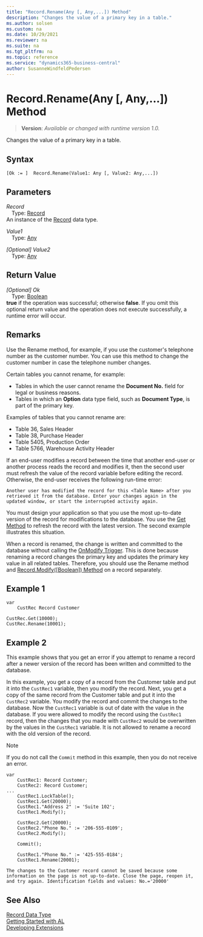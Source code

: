 ```yaml
---
title: "Record.Rename(Any [, Any,...]) Method"
description: "Changes the value of a primary key in a table."
ms.author: solsen
ms.custom: na
ms.date: 10/29/2021
ms.reviewer: na
ms.suite: na
ms.tgt_pltfrm: na
ms.topic: reference
ms.service: "dynamics365-business-central"
author: SusanneWindfeldPedersen
---
```

[//]: # (START>DO_NOT_EDIT)
[//]: # (IMPORTANT:Do not edit any of the content between here and the END>DO_NOT_EDIT.)
[//]: # (Any modifications should be made in the .xml files in the ModernDev repo.)
# Record.Rename(Any [, Any,...]) Method
> **Version**: _Available or changed with runtime version 1.0._

Changes the value of a primary key in a table.


## Syntax
```AL
[Ok := ]  Record.Rename(Value1: Any [, Value2: Any,...])
```
## Parameters
*Record*  
&emsp;Type: [Record](record-data-type.md)  
An instance of the [Record](record-data-type.md) data type.  

*Value1*  
&emsp;Type: [Any](../any/any-data-type.md)  
  
*[Optional] Value2*  
&emsp;Type: [Any](../any/any-data-type.md)  
  


## Return Value
*[Optional] Ok*  
&emsp;Type: [Boolean](../boolean/boolean-data-type.md)  
**true** if the operation was successful; otherwise **false**.   If you omit this optional return value and the operation does not execute successfully, a runtime error will occur.  


[//]: # (IMPORTANT: END>DO_NOT_EDIT)

## Remarks

Use the Rename method, for example, if you use the customer's telephone number as the customer number. You can use this method to change the customer number in case the telephone number changes.

Certain tables you cannot rename, for example:

- Tables in which the user cannot rename the **Document No.** field for legal or business reasons.
- Tables in which an **Option** data type field, such as **Document Type**, is part of the primary key.

Examples of tables that you cannot rename are:

- Table 36, Sales Header
- Table 38, Purchase Header
- Table 5405, Production Order
- Table 5766, Warehouse Activity Header

If an end-user modifies a record between the time that another end-user or another process reads the record and modifies it, then the second user must refresh the value of the record variable before editing the record. Otherwise, the end-user receives the following run-time error:

`Another user has modified the record for this <Table Name> after you retrieved it from the database. Enter your changes again in the updated window, or start the interrupted activity again.`

You must design your application so that you use the most up-to-date version of the record for modifications to the database. You use the  [Get Method](record-get-method.md) to refresh the record with the latest version. The second example illustrates this situation.

When a record is renamed, the change is written and committed to the database without calling the [OnModify Trigger](../../triggers-auto/table/devenv-onmodify-table-trigger.md). This is done because renaming a record changes the primary key and updates the primary key value in all related tables. Therefore, you should use the Rename method and [Record.Modify([Boolean]) Method](record-modify-method.md) on a record separately.

## Example 1

```al
var
    CustRec	Record Customer

CustRec.Get(10000);  
CustRec.Rename(10001);  
```

## Example 2

This example shows that you get an error if you attempt to rename a record after a newer version of the record has been written and committed to the database.

In this example, you get a copy of a record from the Customer table and put it into the `CustRec1` variable, then you modify the record. Next, you get a copy of the same record from the Customer table and put it into the `CustRec2` variable. You modify the record and commit the changes to the database. Now the `CustRec1` variable is out of date with the value in the database. If you were allowed to modify the record using the `CustRec1` record, then the changes that you made with `CustRec2` would be overwritten by the values in the `CustRec1` variable. It is not allowed to rename a record with the old version of the record.

> [!NOTE]  
> If you do not call the `Commit` method in this example, then you do not receive an error.

```al
var
    CustRec1: Record Customer;
    CustRec2: Record Customer;
...
    CustRec1.LockTable();
    CustRec1.Get(20000);
    CustRec1."Address 2" := 'Suite 102';
    CustRec1.Modify();

    CustRec2.Get(20000);
    CustRec2."Phone No." := '206-555-0109';
    CustRec2.Modify();

    Commit();

    CustRec1."Phone No." := '425-555-0184';
    CustRec1.Rename(20001);
```

`The changes to the Customer record cannot be saved because some information on the page is not up-to-date. Close the page, reopen it, and try again. Identification fields and values: No.='20000'`



## See Also

[Record Data Type](record-data-type.md)  
[Getting Started with AL](../../devenv-get-started.md)  
[Developing Extensions](../../devenv-dev-overview.md)